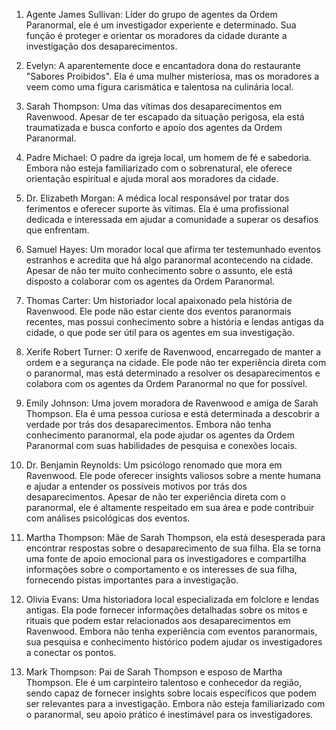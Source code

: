 1.  Agente James Sullivan: Líder do grupo de agentes da Ordem Paranormal, ele é um investigador experiente e determinado. Sua função é proteger e orientar os moradores da cidade durante a investigação dos desaparecimentos.
  
2.  Evelyn: A aparentemente doce e encantadora dona do restaurante "Sabores Proibidos". Ela é uma mulher misteriosa, mas os moradores a veem como uma figura carismática e talentosa na culinária local.
  
3.  Sarah Thompson: Uma das vítimas dos desaparecimentos em Ravenwood. Apesar de ter escapado da situação perigosa, ela está traumatizada e busca conforto e apoio dos agentes da Ordem Paranormal.
  
4.  Padre Michael: O padre da igreja local, um homem de fé e sabedoria. Embora não esteja familiarizado com o sobrenatural, ele oferece orientação espiritual e ajuda moral aos moradores da cidade.
 
5.  Dr. Elizabeth Morgan: A médica local responsável por tratar dos ferimentos e oferecer suporte às vítimas. Ela é uma profissional dedicada e interessada em ajudar a comunidade a superar os desafios que enfrentam.
  
6.  Samuel Hayes: Um morador local que afirma ter testemunhado eventos estranhos e acredita que há algo paranormal acontecendo na cidade. Apesar de não ter muito conhecimento sobre o assunto, ele está disposto a colaborar com os agentes da Ordem Paranormal.
  
7.  Thomas Carter: Um historiador local apaixonado pela história de Ravenwood. Ele pode não estar ciente dos eventos paranormais recentes, mas possui conhecimento sobre a história e lendas antigas da cidade, o que pode ser útil para os agentes em sua investigação.
  
8.  Xerife Robert Turner: O xerife de Ravenwood, encarregado de manter a ordem e a segurança na cidade. Ele pode não ter experiência direta com o paranormal, mas está determinado a resolver os desaparecimentos e colabora com os agentes da Ordem Paranormal no que for possível.
 
9.  Emily Johnson: Uma jovem moradora de Ravenwood e amiga de Sarah Thompson. Ela é uma pessoa curiosa e está determinada a descobrir a verdade por trás dos desaparecimentos. Embora não tenha conhecimento paranormal, ela pode ajudar os agentes da Ordem Paranormal com suas habilidades de pesquisa e conexões locais.
   
10.  Dr. Benjamin Reynolds: Um psicólogo renomado que mora em Ravenwood. Ele pode oferecer insights valiosos sobre a mente humana e ajudar a entender os possíveis motivos por trás dos desaparecimentos. Apesar de não ter experiência direta com o paranormal, ele é altamente respeitado em sua área e pode contribuir com análises psicológicas dos eventos.
 
11.  Martha Thompson: Mãe de Sarah Thompson, ela está desesperada para encontrar respostas sobre o desaparecimento de sua filha. Ela se torna uma fonte de apoio emocional para os investigadores e compartilha informações sobre o comportamento e os interesses de sua filha, fornecendo pistas importantes para a investigação.

12.  Olivia Evans: Uma historiadora local especializada em folclore e lendas antigas. Ela pode fornecer informações detalhadas sobre os mitos e rituais que podem estar relacionados aos desaparecimentos em Ravenwood. Embora não tenha experiência com eventos paranormais, sua pesquisa e conhecimento histórico podem ajudar os investigadores a conectar os pontos.
  
13.  Mark Thompson: Pai de Sarah Thompson e esposo de Martha Thompson. Ele é um carpinteiro talentoso e conhecedor da região, sendo capaz de fornecer insights sobre locais específicos que podem ser relevantes para a investigação. Embora não esteja familiarizado com o paranormal, seu apoio prático é inestimável para os investigadores.